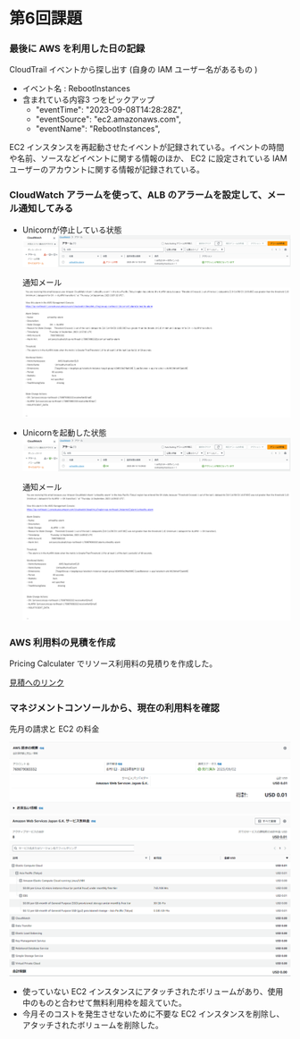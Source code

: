# 第6回課題

### 最後に AWS を利用した日の記録
CloudTrail イベントから探し出す  (自身の IAM ユーザー名があるもの )
  - イベント名  : RebootInstances
  - 含まれている内容3 つをピックアップ
    * "eventTime": "2023-09-08T14:28:28Z",
    * "eventSource": "ec2.amazonaws.com",
    * "eventName": "RebootInstances",

  EC2 インスタンスを再起動させたイベントが記録されている。イベントの時間や名前、ソースなどイベントに関する情報のほか、 EC2 に設定されている IAM ユーザーのアカウントに関する情報が記録されている。

### CloudWatch アラームを使って、ALB のアラームを設定して、メール通知してみる

- Unicornが停止している状態
![Alt text](/images/images_lec06/lecture06/CloudWatch_unhealthy_unicorn_stop.png)

  通知メール
  ![Alt text](/images/images_lec06/lecture06/CloudWatch_unhealthy_unicorn_stop_Email.png)

- Unicornを起動した状態
![Alt text](/images/images_lec06/lecture06/CloudWatch_unhealthy_unicorn_restart.png)

  通知メール
  ![Alt text](/images/images_lec06/lecture06/CloudWatch_unhealthy_unicorn_restart_Email.png)

### AWS 利用料の見積を作成
Pricing Calculater でリソース利用料の見積りを作成した。

[見積へのリンク](https://calculator.aws/#/estimate?id=dc03b7aab8001e6cac7c3b0d6d7202301e4fbcad)

### マネジメントコンソールから、現在の利用料を確認
先月の請求と EC2 の料金

![Alt text](/images/images_lec06/lecture06/billing_last_month_1.png)
![Alt text](/images/images_lec06/lecture06/billing_last_month_2.png)

- 使っていない EC2 インスタンスにアタッチされたボリュームがあり、使用中のものと合わせて無料利用枠を超えていた。
- 今月そのコストを発生させないために不要な EC2 インスタンスを削除し、アタッチされたボリュームを削除した。